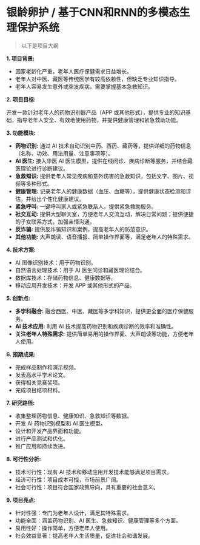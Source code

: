 # 银龄卵护 / 基于CNN和RNN的多模态生理保护系统

> 以下是项目大纲

**1. 项目背景:**

* 国家老龄化严重，老年人医疗保健需求日益增长。
* 老年人对中医、藏医等传统医学有较高依赖性，但缺乏专业知识指导。
* 老年人容易发生意外或突发疾病，需要掌握基本急救知识。

**2. 项目目标:**

开发一款针对老年人的药物识别器产品（APP 或其他形式），提供专业的知识基础，指导老年人安全、有效地使用药物，并提供健康管理和紧急救助功能。

**3. 功能模块:**

* **药物识别:** 通过 AI 技术自动识别中药、西药、藏药等，提供详细的药物信息（名称、功效、用法用量、注意事项等）。
* **AI 医生:** 接入华医 AI 医生模型，提供在线问诊、疾病诊断等服务，并结合藏医理论进行诊断建议。
* **急救知识:** 提供老年人常见疾病和意外伤害的急救知识，包括文字、图片、视频等多种形式。
* **健康管理:** 记录老年人的健康数据（血压、血糖等），提供健康状态检测和评估，并给出个性化健康建议。
* **紧急呼叫:** 一键呼叫家人或紧急联系人，提供紧急救助服务。
* **社交互动:** 提供大型聊天室，方便老年人交流互动，解决日常问题；提供便捷的子女联系方式，加强亲情沟通。
* **反诈骗:** 提供反诈骗知识和案例，提高老年人的防范意识。
* **其他功能:** 大声朗读、语音播报、简单操作界面等，满足老年人的特殊需求。

**4. 技术方案:**

* AI 图像识别技术：用于药物识别。
* 自然语言处理技术：用于 AI 医生问诊和藏医理论结合。
* 数据库技术：存储药物信息、健康数据等。
* 移动应用开发技术：开发 APP 或其他形式的产品。

**5. 创新点:**

* **多学科融合:** 融合西医、中医、藏医等多学科知识，提供更全面的医疗保健服务。
* **AI 技术应用:** 利用 AI 技术提高药物识别和疾病诊断的效率和准确性。
* **关注老年人特殊需求:** 提供简单易用的操作界面、大声朗读等功能，方便老年人使用。

**6. 预期成果:**

* 完成样品制作和演示视频。
* 发表高水平学术论文。
* 获得相关竞赛奖项。
* 完成项目结项材料。

**7. 研究路径:**

* 收集整理药物信息、健康知识、急救知识等数据。
* 开发 AI 药物识别模型和 AI 医生模型。
* 设计和开发产品界面和功能。
* 进行产品测试和优化。
* 推广应用和持续改进。

**8. 可行性分析:**

* 技术可行性：现有 AI 技术和移动应用开发技术能够满足项目需求。
* 经济可行性：项目成本可控，市场前景广阔。
* 社会可行性：项目符合国家政策导向，具有重要的社会意义。


**9. 项目亮点:**

* 针对性强：专门为老年人设计，满足其特殊需求。
* 功能全面：涵盖药物识别、AI 医生、急救知识、健康管理等多个方面。
* 易用性好：操作简单，方便老年人使用。
* 社会效益显著：提高老年人生活质量，促进社会和谐发展。
